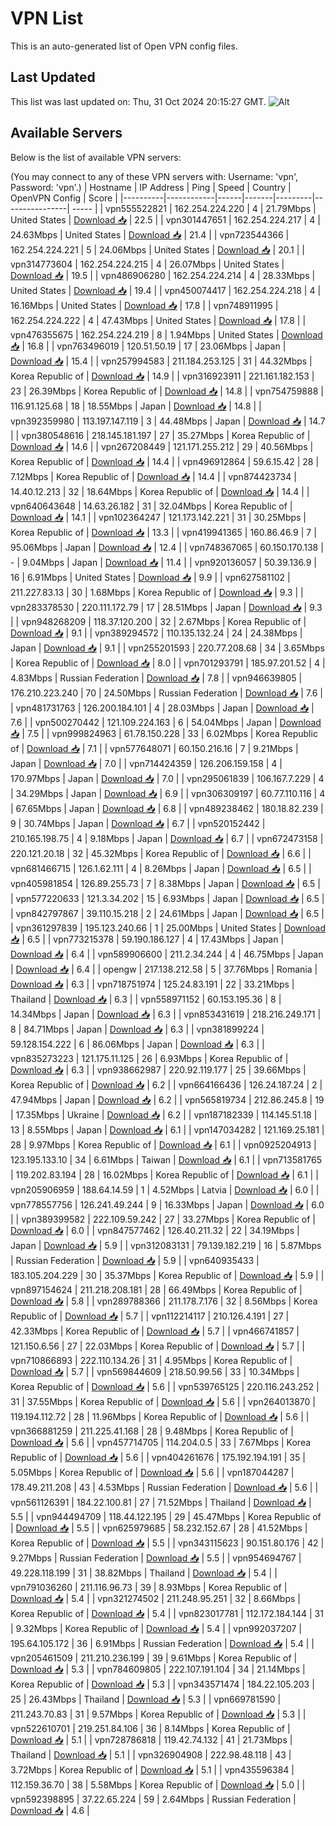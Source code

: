 # VPN List

This is an auto-generated list of Open VPN config files.

## Last Updated

This list was last updated on: Thu, 31 Oct 2024 20:15:27 GMT.
![Alt](https://repobeats.axiom.co/api/embed/186b98318ef1479477931607c1ad7d823f12451f.svg "Repobeats analytics image")

## Available Servers

Below is the list of available VPN servers:

(You may connect to any of these VPN servers with: Username: 'vpn', Password: 'vpn'.)
| Hostname | IP Address | Ping | Speed | Country | OpenVPN Config | Score |
|----------|------------|------|-------|---------|----------------| ----- |
| vpn555522821 | 162.254.224.220 | 4 | 21.79Mbps | United States | [Download 📥](./configs/server_0_US.ovpn) | 22.5 |
| vpn301447651 | 162.254.224.217 | 4 | 24.63Mbps | United States | [Download 📥](./configs/server_1_US.ovpn) | 21.4 |
| vpn723544366 | 162.254.224.221 | 5 | 24.06Mbps | United States | [Download 📥](./configs/server_2_US.ovpn) | 20.1 |
| vpn314773604 | 162.254.224.215 | 4 | 26.07Mbps | United States | [Download 📥](./configs/server_3_US.ovpn) | 19.5 |
| vpn486906280 | 162.254.224.214 | 4 | 28.33Mbps | United States | [Download 📥](./configs/server_4_US.ovpn) | 19.4 |
| vpn450074417 | 162.254.224.218 | 4 | 16.16Mbps | United States | [Download 📥](./configs/server_5_US.ovpn) | 17.8 |
| vpn748911995 | 162.254.224.222 | 4 | 47.43Mbps | United States | [Download 📥](./configs/server_6_US.ovpn) | 17.8 |
| vpn476355675 | 162.254.224.219 | 8 | 1.94Mbps | United States | [Download 📥](./configs/server_7_US.ovpn) | 16.8 |
| vpn763496019 | 120.51.50.19 | 17 | 23.06Mbps | Japan | [Download 📥](./configs/server_8_JP.ovpn) | 15.4 |
| vpn257994583 | 211.184.253.125 | 31 | 44.32Mbps | Korea Republic of | [Download 📥](./configs/server_9_KR.ovpn) | 14.9 |
| vpn316923911 | 221.161.182.153 | 23 | 26.39Mbps | Korea Republic of | [Download 📥](./configs/server_10_KR.ovpn) | 14.8 |
| vpn754759888 | 116.91.125.68 | 18 | 18.55Mbps | Japan | [Download 📥](./configs/server_11_JP.ovpn) | 14.8 |
| vpn392359980 | 113.197.147.119 | 3 | 44.48Mbps | Japan | [Download 📥](./configs/server_12_JP.ovpn) | 14.7 |
| vpn380548616 | 218.145.181.197 | 27 | 35.27Mbps | Korea Republic of | [Download 📥](./configs/server_13_KR.ovpn) | 14.6 |
| vpn267208449 | 121.171.255.212 | 29 | 40.56Mbps | Korea Republic of | [Download 📥](./configs/server_14_KR.ovpn) | 14.4 |
| vpn496912864 | 59.6.15.42 | 28 | 7.12Mbps | Korea Republic of | [Download 📥](./configs/server_15_KR.ovpn) | 14.4 |
| vpn874423734 | 14.40.12.213 | 32 | 18.64Mbps | Korea Republic of | [Download 📥](./configs/server_16_KR.ovpn) | 14.4 |
| vpn640643648 | 14.63.26.182 | 31 | 32.04Mbps | Korea Republic of | [Download 📥](./configs/server_17_KR.ovpn) | 14.1 |
| vpn102364247 | 121.173.142.221 | 31 | 30.25Mbps | Korea Republic of | [Download 📥](./configs/server_18_KR.ovpn) | 13.3 |
| vpn419941365 | 160.86.46.9 | 7 | 95.06Mbps | Japan | [Download 📥](./configs/server_19_JP.ovpn) | 12.4 |
| vpn748367065 | 60.150.170.138 | - | 9.04Mbps | Japan | [Download 📥](./configs/server_20_JP.ovpn) | 11.4 |
| vpn920136057 | 50.39.136.9 | 16 | 6.91Mbps | United States | [Download 📥](./configs/server_21_US.ovpn) | 9.9 |
| vpn627581102 | 211.227.83.13 | 30 | 1.68Mbps | Korea Republic of | [Download 📥](./configs/server_22_KR.ovpn) | 9.3 |
| vpn283378530 | 220.111.172.79 | 17 | 28.51Mbps | Japan | [Download 📥](./configs/server_23_JP.ovpn) | 9.3 |
| vpn948268209 | 118.37.120.200 | 32 | 2.67Mbps | Korea Republic of | [Download 📥](./configs/server_24_KR.ovpn) | 9.1 |
| vpn389294572 | 110.135.132.24 | 24 | 24.38Mbps | Japan | [Download 📥](./configs/server_25_JP.ovpn) | 9.1 |
| vpn255201593 | 220.77.208.68 | 34 | 3.65Mbps | Korea Republic of | [Download 📥](./configs/server_26_KR.ovpn) | 8.0 |
| vpn701293791 | 185.97.201.52 | 4 | 4.83Mbps | Russian Federation | [Download 📥](./configs/server_27_RU.ovpn) | 7.8 |
| vpn946639805 | 176.210.223.240 | 70 | 24.50Mbps | Russian Federation | [Download 📥](./configs/server_28_RU.ovpn) | 7.6 |
| vpn481731763 | 126.200.184.101 | 4 | 28.03Mbps | Japan | [Download 📥](./configs/server_29_JP.ovpn) | 7.6 |
| vpn500270442 | 121.109.224.163 | 6 | 54.04Mbps | Japan | [Download 📥](./configs/server_30_JP.ovpn) | 7.5 |
| vpn999824963 | 61.78.150.228 | 33 | 6.02Mbps | Korea Republic of | [Download 📥](./configs/server_31_KR.ovpn) | 7.1 |
| vpn577648071 | 60.150.216.16 | 7 | 9.21Mbps | Japan | [Download 📥](./configs/server_32_JP.ovpn) | 7.0 |
| vpn714424359 | 126.206.159.158 | 4 | 170.97Mbps | Japan | [Download 📥](./configs/server_33_JP.ovpn) | 7.0 |
| vpn295061839 | 106.167.7.229 | 4 | 34.29Mbps | Japan | [Download 📥](./configs/server_34_JP.ovpn) | 6.9 |
| vpn306309197 | 60.77.110.116 | 4 | 67.65Mbps | Japan | [Download 📥](./configs/server_35_JP.ovpn) | 6.8 |
| vpn489238462 | 180.18.82.239 | 9 | 30.74Mbps | Japan | [Download 📥](./configs/server_36_JP.ovpn) | 6.7 |
| vpn520152442 | 210.165.198.75 | 4 | 9.18Mbps | Japan | [Download 📥](./configs/server_37_JP.ovpn) | 6.7 |
| vpn672473158 | 220.121.20.18 | 32 | 45.32Mbps | Korea Republic of | [Download 📥](./configs/server_38_KR.ovpn) | 6.6 |
| vpn681466715 | 126.1.62.111 | 4 | 8.26Mbps | Japan | [Download 📥](./configs/server_39_JP.ovpn) | 6.5 |
| vpn405981854 | 126.89.255.73 | 7 | 8.38Mbps | Japan | [Download 📥](./configs/server_40_JP.ovpn) | 6.5 |
| vpn577220633 | 121.3.34.202 | 15 | 6.93Mbps | Japan | [Download 📥](./configs/server_41_JP.ovpn) | 6.5 |
| vpn842797867 | 39.110.15.218 | 2 | 24.61Mbps | Japan | [Download 📥](./configs/server_42_JP.ovpn) | 6.5 |
| vpn361297839 | 195.123.240.66 | 1 | 25.00Mbps | United States | [Download 📥](./configs/server_43_US.ovpn) | 6.5 |
| vpn773215378 | 59.190.186.127 | 4 | 17.43Mbps | Japan | [Download 📥](./configs/server_44_JP.ovpn) | 6.4 |
| vpn589906600 | 211.2.34.244 | 4 | 46.75Mbps | Japan | [Download 📥](./configs/server_45_JP.ovpn) | 6.4 |
| opengw | 217.138.212.58 | 5 | 37.76Mbps | Romania | [Download 📥](./configs/server_46_RO.ovpn) | 6.3 |
| vpn718751974 | 125.24.83.191 | 22 | 33.21Mbps | Thailand | [Download 📥](./configs/server_47_TH.ovpn) | 6.3 |
| vpn558971152 | 60.153.195.36 | 8 | 14.34Mbps | Japan | [Download 📥](./configs/server_48_JP.ovpn) | 6.3 |
| vpn853431619 | 218.216.249.171 | 8 | 84.71Mbps | Japan | [Download 📥](./configs/server_49_JP.ovpn) | 6.3 |
| vpn381899224 | 59.128.154.222 | 6 | 86.06Mbps | Japan | [Download 📥](./configs/server_50_JP.ovpn) | 6.3 |
| vpn835273223 | 121.175.11.125 | 26 | 6.93Mbps | Korea Republic of | [Download 📥](./configs/server_51_KR.ovpn) | 6.3 |
| vpn938662987 | 220.92.119.177 | 25 | 39.66Mbps | Korea Republic of | [Download 📥](./configs/server_52_KR.ovpn) | 6.2 |
| vpn664166436 | 126.24.187.24 | 2 | 47.94Mbps | Japan | [Download 📥](./configs/server_53_JP.ovpn) | 6.2 |
| vpn565819734 | 212.86.245.8 | 19 | 17.35Mbps | Ukraine | [Download 📥](./configs/server_54_UA.ovpn) | 6.2 |
| vpn187182339 | 114.145.51.18 | 13 | 8.55Mbps | Japan | [Download 📥](./configs/server_55_JP.ovpn) | 6.1 |
| vpn147034282 | 121.169.25.181 | 28 | 9.97Mbps | Korea Republic of | [Download 📥](./configs/server_56_KR.ovpn) | 6.1 |
| vpn0925204913 | 123.195.133.10 | 34 | 6.61Mbps | Taiwan | [Download 📥](./configs/server_57_TW.ovpn) | 6.1 |
| vpn713581765 | 119.202.83.194 | 28 | 16.02Mbps | Korea Republic of | [Download 📥](./configs/server_58_KR.ovpn) | 6.1 |
| vpn205906959 | 188.64.14.59 | 1 | 4.52Mbps | Latvia | [Download 📥](./configs/server_59_LV.ovpn) | 6.0 |
| vpn778557756 | 126.241.49.244 | 9 | 16.33Mbps | Japan | [Download 📥](./configs/server_60_JP.ovpn) | 6.0 |
| vpn389399582 | 222.109.59.242 | 27 | 33.27Mbps | Korea Republic of | [Download 📥](./configs/server_61_KR.ovpn) | 6.0 |
| vpn847577462 | 126.40.211.32 | 22 | 34.19Mbps | Japan | [Download 📥](./configs/server_62_JP.ovpn) | 5.9 |
| vpn312083131 | 79.139.182.219 | 16 | 5.87Mbps | Russian Federation | [Download 📥](./configs/server_63_RU.ovpn) | 5.9 |
| vpn640935433 | 183.105.204.229 | 30 | 35.37Mbps | Korea Republic of | [Download 📥](./configs/server_64_KR.ovpn) | 5.9 |
| vpn897154624 | 211.218.208.181 | 28 | 66.49Mbps | Korea Republic of | [Download 📥](./configs/server_65_KR.ovpn) | 5.8 |
| vpn289788366 | 211.178.7.176 | 32 | 8.56Mbps | Korea Republic of | [Download 📥](./configs/server_66_KR.ovpn) | 5.7 |
| vpn112214117 | 210.126.4.191 | 27 | 42.33Mbps | Korea Republic of | [Download 📥](./configs/server_67_KR.ovpn) | 5.7 |
| vpn466741857 | 121.150.6.56 | 27 | 22.03Mbps | Korea Republic of | [Download 📥](./configs/server_68_KR.ovpn) | 5.7 |
| vpn710866893 | 222.110.134.26 | 31 | 4.95Mbps | Korea Republic of | [Download 📥](./configs/server_69_KR.ovpn) | 5.7 |
| vpn569844609 | 218.50.99.56 | 33 | 10.34Mbps | Korea Republic of | [Download 📥](./configs/server_70_KR.ovpn) | 5.6 |
| vpn539765125 | 220.116.243.252 | 31 | 37.55Mbps | Korea Republic of | [Download 📥](./configs/server_71_KR.ovpn) | 5.6 |
| vpn264013870 | 119.194.112.72 | 28 | 11.96Mbps | Korea Republic of | [Download 📥](./configs/server_72_KR.ovpn) | 5.6 |
| vpn366881259 | 211.225.41.168 | 28 | 9.48Mbps | Korea Republic of | [Download 📥](./configs/server_73_KR.ovpn) | 5.6 |
| vpn457714705 | 114.204.0.5 | 33 | 7.67Mbps | Korea Republic of | [Download 📥](./configs/server_74_KR.ovpn) | 5.6 |
| vpn404261676 | 175.192.194.191 | 35 | 5.05Mbps | Korea Republic of | [Download 📥](./configs/server_75_KR.ovpn) | 5.6 |
| vpn187044287 | 178.49.211.208 | 43 | 4.53Mbps | Russian Federation | [Download 📥](./configs/server_76_RU.ovpn) | 5.6 |
| vpn561126391 | 184.22.100.81 | 27 | 71.52Mbps | Thailand | [Download 📥](./configs/server_77_TH.ovpn) | 5.5 |
| vpn944494709 | 118.44.122.195 | 29 | 45.47Mbps | Korea Republic of | [Download 📥](./configs/server_78_KR.ovpn) | 5.5 |
| vpn625979685 | 58.232.152.67 | 28 | 41.52Mbps | Korea Republic of | [Download 📥](./configs/server_79_KR.ovpn) | 5.5 |
| vpn343115623 | 90.151.80.176 | 42 | 9.27Mbps | Russian Federation | [Download 📥](./configs/server_80_RU.ovpn) | 5.5 |
| vpn954694767 | 49.228.118.199 | 31 | 38.82Mbps | Thailand | [Download 📥](./configs/server_81_TH.ovpn) | 5.4 |
| vpn791036260 | 211.116.96.73 | 39 | 8.93Mbps | Korea Republic of | [Download 📥](./configs/server_82_KR.ovpn) | 5.4 |
| vpn321274502 | 211.248.95.251 | 32 | 8.66Mbps | Korea Republic of | [Download 📥](./configs/server_83_KR.ovpn) | 5.4 |
| vpn823017781 | 112.172.184.144 | 31 | 9.32Mbps | Korea Republic of | [Download 📥](./configs/server_84_KR.ovpn) | 5.4 |
| vpn992037207 | 195.64.105.172 | 36 | 6.91Mbps | Russian Federation | [Download 📥](./configs/server_85_RU.ovpn) | 5.4 |
| vpn205461509 | 211.210.236.199 | 39 | 9.61Mbps | Korea Republic of | [Download 📥](./configs/server_86_KR.ovpn) | 5.3 |
| vpn784609805 | 222.107.191.104 | 34 | 21.14Mbps | Korea Republic of | [Download 📥](./configs/server_87_KR.ovpn) | 5.3 |
| vpn343571474 | 184.22.105.203 | 25 | 26.43Mbps | Thailand | [Download 📥](./configs/server_88_TH.ovpn) | 5.3 |
| vpn669781590 | 211.243.70.83 | 31 | 9.57Mbps | Korea Republic of | [Download 📥](./configs/server_89_KR.ovpn) | 5.3 |
| vpn522610701 | 219.251.84.106 | 36 | 8.14Mbps | Korea Republic of | [Download 📥](./configs/server_90_KR.ovpn) | 5.1 |
| vpn728786818 | 119.42.74.132 | 41 | 21.73Mbps | Thailand | [Download 📥](./configs/server_91_TH.ovpn) | 5.1 |
| vpn326904908 | 222.98.48.118 | 43 | 3.72Mbps | Korea Republic of | [Download 📥](./configs/server_92_KR.ovpn) | 5.1 |
| vpn435596384 | 112.159.36.70 | 38 | 5.58Mbps | Korea Republic of | [Download 📥](./configs/server_93_KR.ovpn) | 5.0 |
| vpn592398895 | 37.22.65.224 | 59 | 2.64Mbps | Russian Federation | [Download 📥](./configs/server_94_RU.ovpn) | 4.6 |
